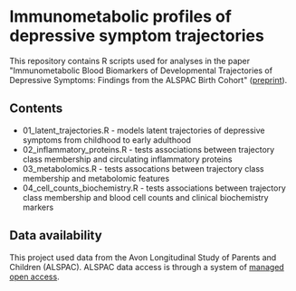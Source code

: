 # Immunometabolic profiles of depressive symptom trajectories
This repository contains R scripts used for analyses in the paper "Immunometabolic Blood Biomarkers of Developmental Trajectories of Depressive Symptoms: Findings from the ALSPAC Birth Cohort" ([preprint](https://doi.org/10.1101/2024.07.12.24310330)).

## Contents
- 01_latent_trajectories.R - models latent trajectories of depressive symptoms from childhood to early adulthood
- 02_inflammatory_proteins.R - tests associations between trajectory class membership and circulating inflammatory proteins
- 03_metabolomics.R - tests assocations between trajectory class membership and metabolomic features
- 04_cell_counts_biochemistry.R - tests associations between trajectory class membership and blood cell counts and clinical biochemistry markers

## Data availability
This project used data from the Avon Longitudinal Study of Parents and Children (ALSPAC). ALSPAC data access is through a system of [managed open access](https://www.bristol.ac.uk/alspac/researchers/access/).
